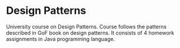 # Design Patterns

University course on Design Patterns. Course follows the patterns described in GoF book on design patterns. It consists of 4 homework assignments in Java programming language.


